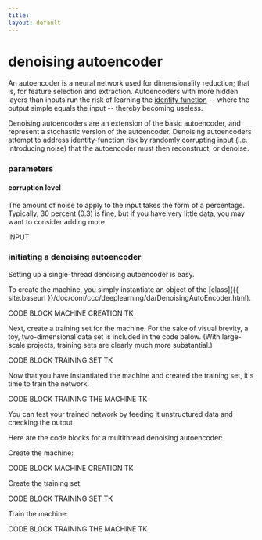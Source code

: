 ```yaml
---
title: 
layout: default
---
```



# denoising autoencoder

An autoencoder is a neural network used for dimensionality reduction; that is, for feature selection and extraction. Autoencoders with more hidden layers than inputs run the risk of learning the [identity function](https://en.wikipedia.org/wiki/Identity_function) -- where the output simple equals the input -- thereby becoming useless. 

Denoising autoencoders are an extension of the basic autoencoder, and represent a stochastic version of the autoencoder. Denoising autoencoders attempt to address identity-function risk by randomly corrupting input (i.e. introducing noise) that the autoencoder must then reconstruct, or denoise. 

### parameters

#### corruption level 

The amount of noise to apply to the input takes the form of a percentage. Typically, 30 percent (0.3) is fine, but if you have very little data, you may want to consider adding more.

INPUT

### initiating a denoising autoencoder

Setting up a single-thread denoising autoencoder is easy. 

To create the machine, you simply instantiate an object of the [class]({{ site.baseurl }}/doc/com/ccc/deeplearning/da/DenoisingAutoEncoder.html).

CODE BLOCK MACHINE CREATION TK

Next, create a training set for the machine. For the sake of visual brevity, a toy, two-dimensional data set is included in the code below. (With large-scale projects, training sets are clearly much more substantial.)

CODE BLOCK TRAINING SET TK

Now that you have instantiated the machine and created the training set, it's time to train the network. 

CODE BLOCK TRAINING THE MACHINE TK

You can test your trained network by feeding it unstructured data and checking the output. 

Here are the code blocks for a multithread denoising autoencoder:

Create the machine:

CODE BLOCK MACHINE CREATION TK

Create the training set:

CODE BLOCK TRAINING SET TK

Train the machine:

CODE BLOCK TRAINING THE MACHINE TK